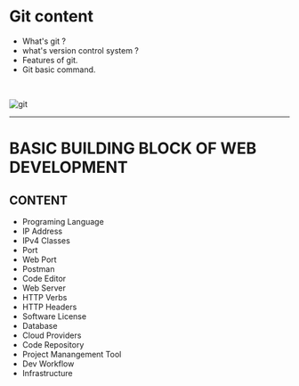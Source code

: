 # Git content

- What's git ?
- what's version control system ?
- Features of git.
- Git basic command.
<br/>


![git](https://user-images.githubusercontent.com/88389614/128198957-27887568-eee9-4693-96b1-3f551ae93e2f.jpeg)
<hr/>


# BASIC BUILDING BLOCK OF WEB DEVELOPMENT
## CONTENT

- Programing Language
- IP Address
- IPv4 Classes
-  Port 
- Web Port
- Postman
- Code Editor
- Web Server
- HTTP Verbs
- HTTP Headers
- Software License
- Database
- Cloud Providers
- Code Repository
- Project Manangement Tool
- Dev Workflow
- Infrastructure
